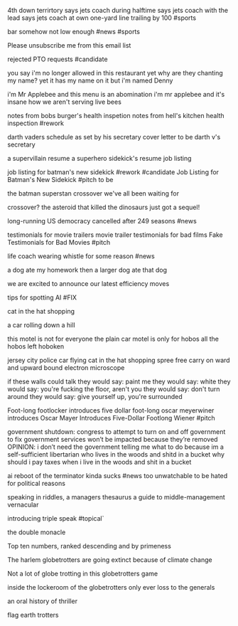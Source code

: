 4th down terrirtory says jets coach during halftime
says jets coach with the lead
says jets coach at own one-yard line
trailing by 100 #sports 

bar somehow not low enough #news #sports 

Please unsubscribe me from this email list

rejected PTO requests #candidate 

you say i'm no longer allowed in this restaurant yet why are they chanting my name?
yet it has my name on it
but i'm named Denny

i'm Mr Applebee and this menu is an abomination
i'm mr applebee and it's insane how we aren't serving live bees

notes from  bobs burger's health inspetion
notes from hell's kitchen health inspection #rework

darth vaders schedule as set by his secretary 
cover letter to be darth v's secretary

a supervillain resume
a superhero sidekick's resume
job listing

job listing for batman's new sidekick #rework #candidate 
Job Listing for Batman's New Sidekick #pitch 
to be

the batman superstan crossover we've all been waiting for

crossover? the asteroid that killed the dinosaurs just got a sequel!

long-running US democracy cancelled after 249 seasons #news 

testimonials for movie trailers
movie trailer testimonials for bad films
Fake Testimonials for Bad Movies #pitch 

life coach wearing whistle for some reason #news 

a dog ate my homework then a larger dog ate that dog 

we are excited to announce our latest efficiency moves 

tips for spotting AI #FIX 

cat in the hat shopping

a car rolling down a hill 

this motel is not for everyone
the plain car motel is only for hobos
all the hobos left hoboken

jersey city police car flying cat in the hat shopping spree free carry on ward and upward bound electron microscope

if these walls could talk they would say: paint me
they would say: white
they would say: you're fucking the floor, aren't you
they would say: don't turn around
they would say: give yourself up, you're surrounded

Foot-long footlocker introduces five dollar foot-long
oscar meyerwiner introduces
Oscar Mayer Introduces Five-Dollar Footlong Wiener #pitch

government shutdown: 
congress to attempt to turn on and off government to fix 
government services won’t be impacted because they’re removed 
OPINION: i don’t need the government telling me what to do because im a self-sufficient libertarian who lives in the woods and shitd in a bucket 
why should i pay taxes when i live in the woods and shit in a bucket 

ai reboot of the terminator kinda sucks #news 
too unwatchable to be hated for political reasons

speaking in riddles, a managers thesaurus 
a guide to middle-management vernacular

introducing triple speak #topical`

the double monacle

Top ten numbers, ranked descending and by primeness

The harlem globetrotters are going extinct because of climate change

Not a lot of globe trotting in this globetrotters game

inside the lockeroom of the globetrotters only ever loss to the generals

an oral history of thriller

flag earth trotters 
